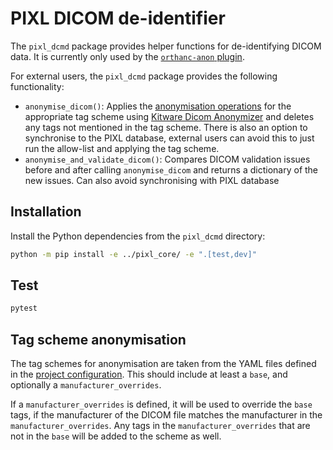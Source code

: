 # PIXL DICOM de-identifier

The `pixl_dcmd` package provides helper functions for de-identifying DICOM data. It is currently
only used by the [`orthanc-anon` plugin](../orthanc/orthanc-anon/plugin/pixl.py).

For external users, the `pixl_dcmd` package provides the following functionality:

- `anonymise_dicom()`: Applies the [anonymisation operations](#tag-scheme-anonymisation) 
   for the appropriate tag scheme using [Kitware Dicom Anonymizer](https://github.com/KitwareMedical/dicom-anonymizer)
   and deletes any tags not mentioned in the tag scheme.
   There is also an option to synchronise to the PIXL database, external users can avoid this
   to just run the allow-list and applying the tag scheme. 
- `anonymise_and_validate_dicom()`: Compares DICOM validation issues before and after calling `anonymise_dicom`
  and returns a dictionary of the new issues. Can also avoid synchronising with PIXL database

## Installation

Install the Python dependencies from the `pixl_dcmd` directory:

```bash
python -m pip install -e ../pixl_core/ -e ".[test,dev]"
```

## Test

```bash
pytest
```

## Tag scheme anonymisation

The tag schemes for anonymisation are taken from the YAML files defined in the
[project configuration](../README.md#the-config-YAML-file). This should include at least a `base`,
and optionally a `manufacturer_overrides`.

If a `manufacturer_overrides` is defined, it will be used to override the `base` tags, if the
manufacturer of the DICOM file matches the manufacturer in the `manufacturer_overrides`. Any tags
in the `manufacturer_overrides` that are not in the `base` will be added to the scheme as well.
